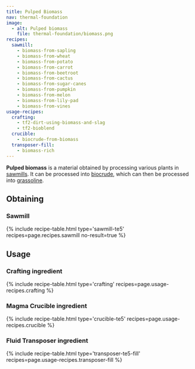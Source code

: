 ```yaml
---
title: Pulped Biomass
nav: thermal-foundation
image:
  - alt: Pulped biomass
    file: thermal-foundation/biomass.png
recipes:
  sawmill:
    - biomass-from-sapling
    - biomass-from-wheat
    - biomass-from-potato
    - biomass-from-carrot
    - biomass-from-beetroot
    - biomass-from-cactus
    - biomass-from-sugar-canes
    - biomass-from-pumpkin
    - biomass-from-melon
    - biomass-from-lily-pad
    - biomass-from-vines
usage-recipes:
  crafting:
    - tf2-dirt-using-biomass-and-slag
    - tf2-bioblend
  crucible:
    - biocrude-from-biomass
  transposer-fill:
    - biomass-rich
---
```


**Pulped biomass** is a material obtained by processing various plants in
[sawmills](/docs/thermal-expansion/sawmill/). It can be processed into
[biocrude](/docs/thermal-foundation/biocrude/), which can then be processed into
[grassoline](/docs/thermal-foundation/grassoline/).


Obtaining
---------

### Sawmill
{% include recipe-table.html type='sawmill-te5' recipes=page.recipes.sawmill no-result=true %}


Usage
-----

### Crafting ingredient
{% include recipe-table.html type='crafting' recipes=page.usage-recipes.crafting %}

### Magma Crucible ingredient
{% include recipe-table.html type='crucible-te5' recipes=page.usage-recipes.crucible %}

### Fluid Transposer ingredient
{% include recipe-table.html type='transposer-te5-fill' recipes=page.usage-recipes.transposer-fill %}

